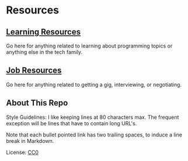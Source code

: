 # Resources

## [Learning Resources](learning_resources.md)

Go here for anything related to learning about programming topics or anything
else in the tech family.

## [Job Resources](job_resources.md)

Go here for anything related to getting a gig, interviewing, or negotiating.

## About This Repo

Style Guidelines: I like keeping lines at 80 characters max. The frequent
exception will be lines that have to contain long URL's.

Note that each bullet pointed link has two trailing spaces, to induce a line
break in Markdown.

License: [CC0](https://creativecommons.org/publicdomain/zero/1.0/)
